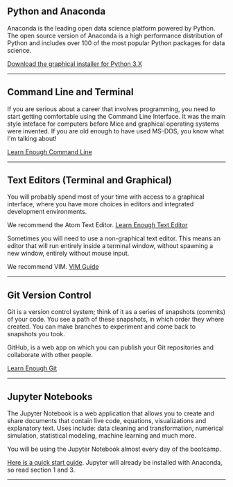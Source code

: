 ## Python and Anaconda

Anaconda is the leading open data science platform powered by Python. The open source version of Anaconda is a high performance distribution of Python and includes over 100 of the most popular Python packages for data science.

[Download the graphical installer for Python 3.X](https://www.continuum.io/downloads)

---

## Command Line and Terminal

If you are serious about a career that involves programming, you need to start getting comfortable using the Command Line Interface. It was the main style inteface for computers before Mice and graphical operating systems were invented. If you are old enough to have used MS-DOS, you know what I'm talking about!

[Learn Enough Command Line](https://www.learnenough.com/command-line-tutorial)

---

## Text Editors (Terminal and Graphical)

You will probably spend most of your time with access to a graphical interface, where you have more choices in editors and integrated development environments.

We recommend the Atom Text Editor. [Learn Enough Text Editor](https://www.learnenough.com/text-editor-tutorial)


Sometimes you will need to use a non-graphical text editor. This means an editor that will run entirely inside a terminal window, without spawning a new window, entirely without mouse input.

We recommend VIM. [VIM Guide](https://scotch.io/tutorials/getting-started-with-vim-an-interactive-guide)

---

## Git Version Control

Git is a version control system; think of it as a series of snapshots (commits) of your code. You see a path of these snapshots, in which order they where created. You can make branches to experiment and come back to snapshots you took.

GitHub, is a web app on which you can publish your Git repositories and collaborate with other people.

[Learn Enough Git](https://www.learnenough.com/git-tutorial)

---

## Jupyter Notebooks

The Jupyter Notebook is a web application that allows you to create and share documents that contain live code, equations, visualizations and explanatory text. Uses include: data cleaning and transformation, numerical simulation, statistical modeling, machine learning and much more.

You will be using the Jupyter Notebook almost every day of the bootcamp.

[Here is a quick start guide](http://jupyter-notebook-beginner-guide.readthedocs.io/en/latest/index.html). Jupyter will already be installed with Anaconda, so read section 1 and 3.

---

